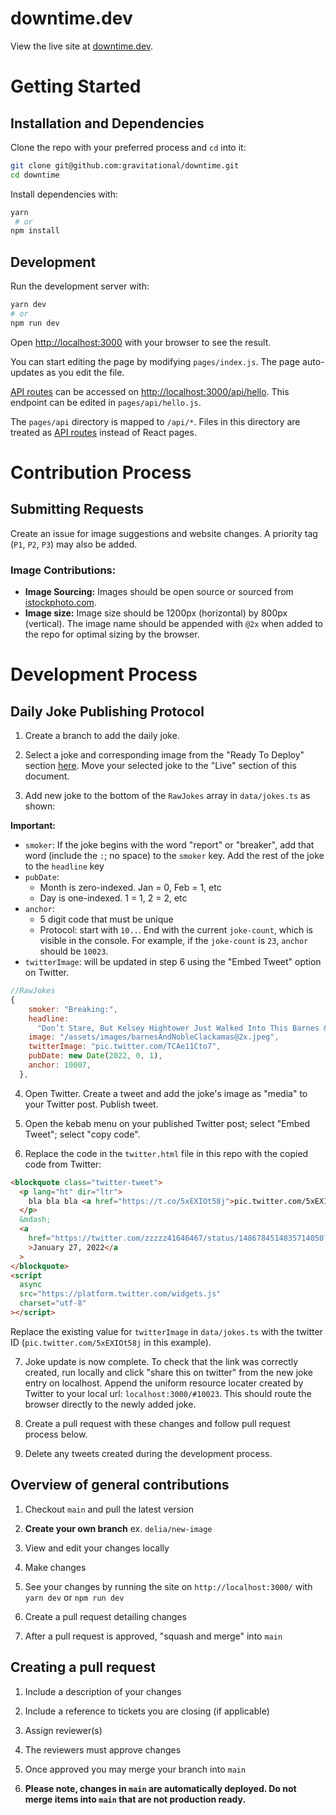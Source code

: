 # downtime.dev

View the live site at [downtime.dev](https://www.downtime.dev/).

# Getting Started
## Installation and Dependencies

Clone the repo with your preferred process and `cd` into it:

```bash
git clone git@github.com:gravitational/downtime.git
cd downtime
```

Install dependencies with:

```bash
yarn
 # or
npm install
```

## Development

Run the development server with:

```bash
yarn dev
# or
npm run dev
```

Open [http://localhost:3000](http://localhost:3000) with your browser to see the result.

You can start editing the page by modifying `pages/index.js`. The page auto-updates as you edit the file.

[API routes](https://nextjs.org/docs/api-routes/introduction) can be accessed on [http://localhost:3000/api/hello](http://localhost:3000/api/hello). This endpoint can be edited in `pages/api/hello.js`.

The `pages/api` directory is mapped to `/api/*`. Files in this directory are treated as [API routes](https://nextjs.org/docs/api-routes/introduction) instead of React pages.

# Contribution Process
## Submitting Requests
Create an issue for image suggestions and website changes. A priority tag (`P1`, `P2`, `P3`) may also be added.

### Image Contributions:
- **Image Sourcing:** Images should be open source or sourced from [istockphoto.com](https://www.istockphoto.com/).
- **Image size:** Image size should be 1200px (horizontal) by 800px (vertical). The image name should be appended with `@2x` when added to the repo for optimal sizing by the browser.
# Development Process

## Daily Joke Publishing Protocol
1. Create a branch to add the daily joke.

2. Select a joke and corresponding image from the "Ready To Deploy" section [here](https://docs.google.com/document/d/13T4yOefHZg2io-KqJ9r0XDzbBWr9kN4_HvyGNZ3-IZQ/edit#). Move your selected joke to the "Live" section of this document.

3. Add new joke to the bottom of the `RawJokes` array in `data/jokes.ts` as shown:

**Important:**
  - `smoker`: If the joke begins with the word "report" or "breaker", add that word (include the `:`; no space) to the `smoker` key. Add the rest of the joke to the `headline` key
  - `pubDate`:
    - Month is zero-indexed. Jan = 0, Feb = 1, etc
    - Day is one-indexed. 1 = 1, 2 = 2, etc
  - `anchor`:
    - 5 digit code that must be unique
    - Protocol: start with `10..`. End with the current `joke-count`, which is visible in the console. For example, if the `joke-count` is `23`, `anchor` should be `10023`.
  - `twitterImage`: will be updated in step 6 using the "Embed Tweet" option on Twitter.
```js
//RawJokes
{
    smoker: "Breaking:",
    headline:
      "Don’t Stare, But Kelsey Hightower Just Walked Into This Barnes & Noble",
    image: "/assets/images/barnesAndNobleClackamas@2x.jpeg",
    twitterImage: "pic.twitter.com/TCAe11Cto7",
    pubDate: new Date(2022, 0, 1),
    anchor: 10007,
  },
```

4. Open Twitter. Create a tweet and add the joke's image as "media" to your Twitter post. Publish tweet.

5. Open the kebab menu on your published Twitter post; select "Embed Tweet"; select "copy code".

6. Replace the code in the `twitter.html` file in this repo with the copied code from Twitter:

```html
<blockquote class="twitter-tweet">
  <p lang="ht" dir="ltr">
    bla bla bla <a href="https://t.co/5xEXIOt58j">pic.twitter.com/5xEXIOt58j</a> <!--this is the twitter media id -->
  </p>
  &mdash;
  <a
    href="https://twitter.com/zzzzz41646467/status/1486784514835714050?ref_src=twsrc%5Etfw"
    >January 27, 2022</a
  >
</blockquote>
<script
  async
  src="https://platform.twitter.com/widgets.js"
  charset="utf-8"
></script>
```
Replace the existing value for `twitterImage` in `data/jokes.ts` with the twitter ID (`pic.twitter.com/5xEXIOt58j` in this example).

7. Joke update is now complete. To check that the link was correctly created, run locally and click "share this on twitter" from the new joke entry on localhost. Append the uniform resource locater created by Twitter to your local url: `localhost:3000/#10023`. This should route the browser directly to the newly added joke.

8. Create a pull request with these changes and follow pull request process below.

9. Delete any tweets created during the development process.
## Overview of general contributions

1. Checkout `main` and pull the latest version

2. **Create your own branch** ex. `delia/new-image`

3. View and edit your changes locally

4. Make changes

5. See your changes by running the site on `http://localhost:3000/` with `yarn dev` or `npm run dev`

6. Create a pull request detailing changes

7. After a pull request is approved, "squash and merge" into `main`
## Creating a pull request

1. Include a description of your changes

2. Include a reference to tickets you are closing (if applicable)

3. Assign reviewer(s)

4. The reviewers must approve changes

5. Once approved you may merge your branch into `main`

6. **Please note, changes in `main` are automatically deployed. Do not merge items into `main` that are not production ready.**
